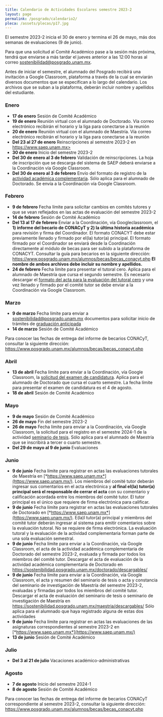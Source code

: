 ```yaml
---
title: Calendario de Actividades Escolares semestre 2023-2
layout: page
permalink: /posgrado/calendario2/
pleca: /assets/plecas/p17.jpg
---
```


El semestre 2023-2 inicia el 30 de enero y termina el 26 de mayo, más dos semanas de evaluaciones (9 de junio).

Para que una solicitud al Comité Académico pase a la sesión más próxima, tendrá que enviarse a más tardar el jueves anterior a las 12:00 horas al correo sostenibilidad@posgrado.unam.mx. 

Antes de iniciar el semestre, el alumnado del Posgrado recibirá una invitación a Google Classroom, plataforma a través de la cual se enviarán diversos documentos que se especifican a lo largo del calendario. Los archivos que se suban a la plataforma, deberán incluir nombre y apellidos del estudiante.

### Enero

- **17 de enero** Sesión de Comité Académico
- **19 de enero** Reunión virtual con el alumnado de Doctorado. Vía correo electrónico recibirán el horario y la liga para conectarse a la reunión
- **20 de enero** Reunión virtual con el alumnado de Maestría. Vía correo electrónico recibirán el horario y la liga para conectarse a la reunión
- **Del 23 al 27 de enero** Reinscripciones al semestre 2023-2 en https://www.saep.unam.mx>
- **30 de enero** Inicio del semestre 2023-2
- **Del 30 de enero al 3 de febrero** Validación de reinscripciones.  La hoja de inscripción que se descarga del sistema de SAEP deberá enviarse a la Coordinación vía Google Classroom.
- **Del 30 de enero al 3 de febrero** Envío del formato de registro de la [actividad académica complementaria](/doctorado/actividades). Sólo aplica para el alumnado de Doctorado. Se envía a la Coordinación vía Google Classroom.

### Febrero

- **9 de febrero** Fecha límite para solicitar cambios en comités tutores y que se vean reflejados en las actas de evaluación del semestre 2023-2
- **14 de febrero** Sesión de Comité Académico
- **Del 13 al 17 de febrero** Enviar a la Coordinación, vía Googleclassroom, el **1) informe del becario de CONACyT y 2) la última historia académica** para revisión y firma del Coordinador. El formato CONACYT debe estar previamente llenado y firmado por el(la) tutor(a) principal. 
El formato firmado por el Coordinador se enviará desde la Coordinación directamente al módulo de becas para ser subido a la plataforma de CONACYT. 
Consultar la guía para becarios en la siguiente dirección: https://www.posgrado.unam.mx/alumnos/becas/becas_conacyt.php
**El nombre de ambos archivos debe incluir su nombre y apellidos.**
- **24 de febrero** Fecha límite para presentar el tutoral cero. Aplica para el alumnado de Maestría que cursa el segundo semestre. Es necesario descargar el [formato del acta para la evaluación del tutoral cero](/assets/formatos/maestria/tutoral_0.pdf)  y una vez llenado y firmado por el comité tutor se debe enviar a la Coordinación vía Google Classroom.

### Marzo 
- **9 de marzo** Fecha límite para enviar a sostenibilidad@posgrado.unam.mx documentos para solicitar inicio de trámites de [graduación anticipada](/maestria/graduacion-anticipada)
- **14 de marzo** Sesión de Comité Académico

Para conocer las fechas de entrega del informe de becarios CONACyT, consultar la siguiente dirección: <https://www.posgrado.unam.mx/alumnos/becas/becas_conacyt.php>

### Abril
- **13 de abril** Fecha límite para enviar a la Coordinación, vía Google Classroom, la [solicitud del examen de candidatura](/doctorado/candidatura). Aplica para el alumnado de Doctorado que cursa el cuarto semestre. La fecha límite para presentar el examen de candidatura es el 4 de agosto.
- **18 de abril** Sesión de Comité Académico

### Mayo
- **9 de mayo** Sesión de Comité Académico
- **26 de mayo** Fin del semestre 2023-2
- **26 de mayo** Fecha límite para enviar a la Coordinación, vía Google Classroom, la solicitud para el registro en el semestre 2024-1 de la actividad [seminario de tesis](/maestria/seminario_tesis). Sólo aplica para el alumnado de Maestría que se inscribirá a tercer o cuarto semestre.
- **Del 29 de mayo al 9 de junio** Evaluaciones

### Junio
- **9 de junio** Fecha límite para registrar en actas las evaluaciones tutorales de Maestría en [*https://www.saep.unam.mx*](https://www.saep.unam.mx/). Los miembros del comité tutor deberán ingresar sus comentarios en el acta electrónica y **al final el(la) tutor(a) principal será el responsable de cerrar el acta** con su comentario y calificación acordada entre los miembros del comité tutor. El tutor principal es el único que requiere de firma electrónica para calificar.
- **9 de junio** Fecha límite para registrar en actas las evaluaciones tutorales de Doctorado en [*https://www.saep.unam.mx*](https://www.saep.unam.mx/). E(la)l tutor(a) principal y miembros del comité tutor deberán ingresar al sistema para emitir comentarios sobre la evaluación tutoral. No se requiere de firma electrónica. La evaluación tutoral y la evaluación de la actividad complementaria forman parte de una sola evaluación semestral.
- **9 de junio** Fecha límite para enviar a la Coordinación, vía Google Classroom, el acta de la actividad académica complementaria de Doctorado del semestre 2023-2, evaluada y firmada por todos los miembros del comité tutor. Descargar el acta de evaluación de la actividad académica complementaria de Doctorado en <https://sostenibilidad.posgrado.unam.mx/doctorado/descargables/>
- **9 de junio** Fecha límite para enviar a la Coordinación, vía Google Classroom, el acta y resumen del seminario de tesis o acta y constancia del seminario de investigación de Maestría del semestre 2023-2, evaluadas y firmadas por todos los miembros del comité tutor. Descargar el acta de evaluación del seminario de tesis o seminario de investigación de Maestría en <https://sostenibilidad.posgrado.unam.mx/maestria/descargables/> Sólo aplica para el alumnado que haya registrado alguna de estas dos actividades
- **9 de junio** Fecha límite para registrar en actas las evaluaciones de las asignaturas correspondientes al semestre 2023-2 en [*https://www.saep.unam.mx*](https://www.saep.unam.mx/)
- **13 de junio** Sesión de Comité Académico

### Julio

- **Del 3 al 21 de julio** Vacaciones académico-administrativas

### Agosto

- **7 de agosto** Inicio del semestre 2024-1
- **8 de agosto** Sesión de Comité Académico

Para conocer las fechas de entrega del informe de becarios CONACyT correspondiente al semestre 2023-2, consultar la siguiente dirección: <https://www.posgrado.unam.mx/alumnos/becas/becas_conacyt.php>





